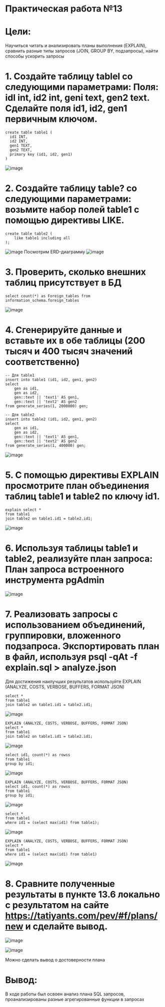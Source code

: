 # Практическая работа №13
# Цели:
Научиться читать и анализировать планы выполнения (EXPLAIN), сравнить разные типы запросов (JOIN, GROUP BY, подзапросы), найти способы ускорить запросы
# 1. Создайте таблицу tablel со следующими параметрами: Поля: idl int, id2 int, geni text, gen2 text. Сделайте поля id1, id2, gen1 первичным ключом.
  ```
create table table1 (
    id1 INT,
    id2 INT,
    gen1 TEXT,
    gen2 TEXT,
    primary key (id1, id2, gen1)
)
```

![image](https://github.com/user-attachments/assets/6d692caf-6476-41a5-95eb-c8eef440c252)
# 2. Создайте таблицу table? со следующими параметрами: возьмите набор полей table1 с помощью директивы LIKE.
```
create table table2 (
    like table1 including all
);
```
![image](https://github.com/user-attachments/assets/aaca959b-3902-40a6-9861-6873b1bd64de)
Посмотрим ERD-диаграмму
![image](https://github.com/user-attachments/assets/c4983da7-697a-4e1f-afad-dfd5e3d38805)

# 3. Проверить, сколько внешних таблиц присутствует в БД
```
select count(*) as Foreign_tables from information_schema.foreign_tables

```
![image](https://github.com/user-attachments/assets/b90e7d6e-bff9-417e-b367-9fd7745ec668)
# 4. Сгенерируйте данные и вставьте их в обе таблицы (200 тысяч и 400 тысяч значений соответственно)
```
-- Для table1
insert into table1 (id1, id2, gen1, gen2)
select 
    gen as id1,
    gen as id2, 
    gen::text || 'text1' AS gen1,
    gen::text || 'text2' AS gen2
from generate_series(1, 2000000) gen;

-- Для table2
insert into table2 (id1, id2, gen1, gen2)
select 
    gen as id1,
    gen as id2, 
    gen::text || 'text1' AS gen1,
    gen::text || 'text2' AS gen2
from generate_series(1, 400000) gen;
```
![image](https://github.com/user-attachments/assets/8cf5ada5-b616-4994-99c7-d18ff8b5eae9)
# 5. С помощью директивы EXPLAIN просмотрите план объединения таблиц table1 и table2 по ключу id1.
```
explain select *
from table1
join table2 on table1.id1 = table2.id1;
```
![image](https://github.com/user-attachments/assets/e457df0d-fd69-4a36-856e-aa617265c07a)
# 6. Используя таблицы table1 и table2, реализуйте план запроса: План запроса встроенного инструмента pgAdmin
![image](https://github.com/user-attachments/assets/79be0f82-23f6-45ea-8d90-9163b7f1cdc5)
# 7. Реализовать запросы с использованием объединений, группировки, вложенного подзапроса. Экспортировать план в файл, используя psql -qAt -f explain.sql > analyze.json
Для достижения наилучших результатов используйте EXPLAIN (ANALYZE, COSTS, VERBOSE, BUFFERS, FORMAT JSON)
```
select *
from table1
join table2 on table1.id1 = table2.id1;
```
![image](https://github.com/user-attachments/assets/4ad9fd09-afe1-45e1-9d2e-3e23895cec24)

```
EXPLAIN (ANALYZE, COSTS, VERBOSE, BUFFERS, FORMAT JSON)
select *
from table1
join table2 on table1.id1 = table2.id1;
```
![image](https://github.com/user-attachments/assets/ea4fa782-13ce-4650-9535-02aa469f8a2d)

```
select id1, count(*) as rowss
from table1
group by id1;
```
![image](https://github.com/user-attachments/assets/2cbbb5a4-d5f3-437e-bf38-7c87bd872ffc)

```
EXPLAIN (ANALYZE, COSTS, VERBOSE, BUFFERS, FORMAT JSON)
select id1, count(*) as rowss
from table1
group by id1;
```
![image](https://github.com/user-attachments/assets/fe885c7d-e900-4e93-8e7d-24f3e360c287)


```
select *
from table1
where id1 = (select max(id1) from table1);
```
![image](https://github.com/user-attachments/assets/cf7cb9dc-b479-42a7-bd85-e6a8c32c9a1b)


```
EXPLAIN (ANALYZE, COSTS, VERBOSE, BUFFERS, FORMAT JSON)
select *
from table1
where id1 = (select max(id1) from table1)
```
![image](https://github.com/user-attachments/assets/07bf60a2-ee7b-4ab9-b392-67a0f63b1cce)
# 8. Сравните полученные результаты в пункте 13.6 локально с результатом на сайте https://tatiyants.com/pev/#f/plans/new и сделайте вывод.
![image](https://github.com/user-attachments/assets/5789626c-b44c-46bf-8d50-95549091797d)

![image](https://github.com/user-attachments/assets/fb6794aa-e316-417d-b51a-757453c880ba)

Можно сделать вывод о достоверности плана

# Вывод:
В ходе работы был освоен анализ плана SQL запросов, проанализированы разные агрегированные функции в запросах
